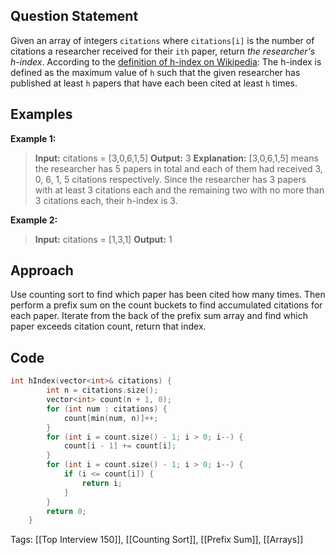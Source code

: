 ## Question Statement

Given an array of integers `citations` where `citations[i]` is the number of citations a researcher received for their `ith` paper, return _the researcher's h-index_.
According to the [definition of h-index on Wikipedia](https://en.wikipedia.org/wiki/H-index): The h-index is defined as the maximum value of `h` such that the given researcher has published at least `h` papers that have each been cited at least `h` times.

## Examples

**Example 1:**
>**Input:** citations = [3,0,6,1,5]
>**Output:** 3
>**Explanation:** [3,0,6,1,5] means the researcher has 5 papers in total and each of them had received 3, 0, 6, 1, 5 citations respectively.
>Since the researcher has 3 papers with at least 3 citations each and the remaining two with no more than 3 citations each, their h-index is 3.

**Example 2:**
>**Input:** citations = [1,3,1]
>**Output:** 1

## Approach
Use counting sort to find which paper has been cited how many times. Then perform a prefix sum on the count buckets to find accumulated citations for each paper. Iterate from the back of the prefix sum array and find which paper exceeds citation count, return that index.

## Code

```cpp
int hIndex(vector<int>& citations) {
        int n = citations.size();
        vector<int> count(n + 1, 0);
        for (int num : citations) {
            count[min(num, n)]++;
        }
        for (int i = count.size() - 1; i > 0; i--) {
            count[i - 1] += count[i];
        }
        for (int i = count.size() - 1; i > 0; i--) {
            if (i <= count[i]) {
                return i;
            }
        }
        return 0;
    }
```

Tags: [[Top Interview 150]], [[Counting Sort]], [[Prefix Sum]], [[Arrays]]